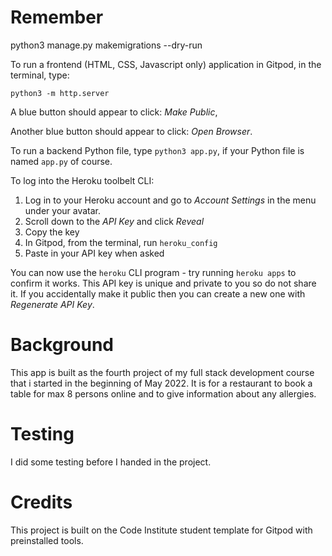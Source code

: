 <h1>Remember</h1>

python3 manage.py makemigrations --dry-run

To run a frontend (HTML, CSS, Javascript only) application in Gitpod, in the terminal, type:

`python3 -m http.server`

A blue button should appear to click: _Make Public_,

Another blue button should appear to click: _Open Browser_.

To run a backend Python file, type `python3 app.py`, if your Python file is named `app.py` of course.

To log into the Heroku toolbelt CLI:

1. Log in to your Heroku account and go to *Account Settings* in the menu under your avatar.
2. Scroll down to the *API Key* and click *Reveal*
3. Copy the key
4. In Gitpod, from the terminal, run `heroku_config`
5. Paste in your API key when asked

You can now use the `heroku` CLI program - try running `heroku apps` to confirm it works. This API key is unique and private to you so do not share it. If you accidentally make it public then you can create a new one with _Regenerate API Key_.


<h1>Background</h1>
This app is built as the fourth project of my full stack development course that i started in the beginning of May 2022. It is for a restaurant to book a table for max 8 persons online and to give information about any allergies.


<h1>Testing</h1>
I did some testing before I handed in the project.


<h1>Credits</h1>  
This project is built on the Code Institute student template for Gitpod with preinstalled tools.